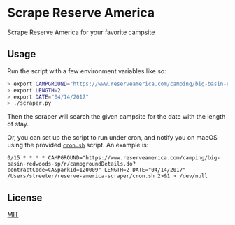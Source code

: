 Scrape Reserve America
======================

Scrape Reserve America for your favorite campsite

Usage
-----

Run the script with a few environment variables like so:

```sh
> export CAMPGROUND="https://www.reserveamerica.com/camping/big-basin-redwoods-sp/r/campgroundDetails.do?contractCode=CA&parkId=120009"
> export LENGTH=2
> export DATE="04/14/2017"
> ./scraper.py
```

Then the scraper will search the given campsite for the date with the length of stay.

Or, you can set up the script to run under cron, and notify you on macOS using the provided [`cron.sh`](./cron.sh) script. An example is:

```cron
0/15 * * * * CAMPGROUND="https://www.reserveamerica.com/camping/big-basin-redwoods-sp/r/campgroundDetails.do?contractCode=CA&parkId=120009" LENGTH=2 DATE="04/14/2017" /Users/streeter/reserve-america-scraper/cron.sh 2>&1 > /dev/null
```

License
-------

[MIT](./LICENSE)
